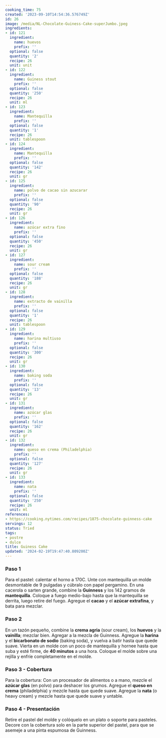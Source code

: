 ```yaml
---
cooking_time: 75
created: '2023-09-10T14:54:36.576749Z'
id: 26
image: /media/NL-Chocolate-Guiness-Cake-superJumbo.jpeg
ingredients:
- id: 121
  ingredient:
    name: huevos
    prefix: ''
  optional: false
  quantity: '2'
  recipe: 26
  unit: unit
- id: 122
  ingredient:
    name: Guiness stout
    prefix: ''
  optional: false
  quantity: '250'
  recipe: 26
  unit: ml
- id: 123
  ingredient:
    name: Mantequilla
    prefix: ''
  optional: false
  quantity: '1'
  recipe: 26
  unit: tablespoon
- id: 124
  ingredient:
    name: Mantequilla
    prefix: ''
  optional: false
  quantity: '142'
  recipe: 26
  unit: gr
- id: 125
  ingredient:
    name: polvo de cacao sin azucarar
    prefix: ''
  optional: false
  quantity: '90'
  recipe: 26
  unit: gr
- id: 126
  ingredient:
    name: azúcar extra fino
    prefix: ''
  optional: false
  quantity: '450'
  recipe: 26
  unit: gr
- id: 127
  ingredient:
    name: sour cream
    prefix: ''
  optional: false
  quantity: '188'
  recipe: 26
  unit: gr
- id: 128
  ingredient:
    name: extracto de vainilla
    prefix: ''
  optional: false
  quantity: '1'
  recipe: 26
  unit: tablespoon
- id: 129
  ingredient:
    name: harina multiuso
    prefix: ''
  optional: false
  quantity: '300'
  recipe: 26
  unit: gr
- id: 130
  ingredient:
    name: baking soda
    prefix: ''
  optional: false
  quantity: '13'
  recipe: 26
  unit: gr
- id: 131
  ingredient:
    name: azúcar glas
    prefix: ''
  optional: false
  quantity: '162'
  recipe: 26
  unit: gr
- id: 132
  ingredient:
    name: queso en crema (Philadelphia)
    prefix: ''
  optional: false
  quantity: '127'
  recipe: 26
  unit: gr
- id: 133
  ingredient:
    name: nata
    prefix: ''
  optional: false
  quantity: '250'
  recipe: 26
  unit: ml
references:
- https://cooking.nytimes.com/recipes/1875-chocolate-guinness-cake
servings: 12
status: Tried
tags:
- postre
- dulce
title: Guiness Cake
updated: '2024-02-19T19:47:40.809200Z'
---
```

### Paso 1
Para el pastel: calentar el horno a 170C. Unte con mantequilla un molde desmontable de 9 pulgadas y cúbralo con papel pergamino. En una cacerola o sarten grande, combine la **Guinness** y los 142 gramos de **mantequilla**. Coloque a fuego medio-bajo hasta que la mantequilla se derrita, luego retire del fuego. Agregue el **cacao** y el **azúcar extrafina**, y bata para mezclar.

### Paso 2
En un tazón pequeño, combine la **crema agria** (sour cream), los **huevos** y la **vainilla**; mezclar bien. Agregar a la mezcla de Guinness. Agregue la **harina** y el **bicarbonato de sodio** (baking soda), y vuelva a batir hasta que quede suave. Vierta en un molde con un poco de mantequilla y hornee hasta que suba y esté firme, de **40 minutos** a una hora. Coloque el molde sobre una rejilla y enfríe completamente en el molde.

### Paso 3 - Cobertura
Para la cobertura: Con un procesador de alimentos o a mano, mezcle el **azúcar glas** (en polvo) para deshacer los grumos. Agregue el **queso en crema** (philadelphia) y mezcle hasta que quede suave. Agregue la **nata** (o heavy cream) y mezcle hasta que quede suave y untable.

### Paso 4 - Presentación
Retire el pastel del molde y colóquelo en un plato o soporte para pasteles. Decore con la cobertura solo en la parte superior del pastel, para que se asemeje a una pinta espumosa de Guinness.
